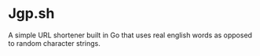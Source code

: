 # Jgp.sh

A simple URL shortener built in Go that uses real english words as opposed to
random character strings.
